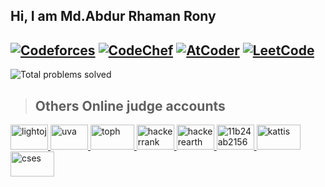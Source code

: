 ## Hi, I am Md.Abdur Rhaman Rony

[![Codeforces](https://img.shields.io/badge/Codeforces-1619-blue?style=for-the-badge&logo=codeforces)](https://codeforces.com/profile/ar_rony1)  [![CodeChef](https://img.shields.io/badge/CodeChef-1930-purple?style=for-the-badge&logo=codechef)](https://www.codechef.com/users/ar_rony1)    [![AtCoder](https://img.shields.io/badge/AtCoder-960-brightgreen?style=for-the-badge&logo=atcoder)](https://atcoder.jp/users/ar_rony1)  [![LeetCode](https://img.shields.io/badge/LeetCode-1872-blue?style=for-the-badge&logo=leetcode)](https://leetcode.com/u/ar_rony1/)
---
![Total problems solved](https://img.shields.io/badge/Total%20problems%20solved-~4000-brightgreen?style=for-the-badge&logoColor=white&logo=toph)
> ## Others Online judge accounts
<!--
[![Light ](https://img.shields.io/badge/LightOj%20-ar_rony1-brightgreen?style=for-the-badge&logo=lightroom)](https://lightoj.com/user/rhamanrony12)  [![UVA](https://img.shields.io/badge/UVA%20-ar_rony1-brightgreen?style=for-the-badge&logoColor=white&logo=uva)](https://uhunt.onlinejudge.org/id/1130825)   [![Toph](https://img.shields.io/badge/Toph%20-ar_rony1-brightgreen?style=for-the-badge&logoColor=white&logo=toph)](https://toph.co/u/ar_rony1)  [![Hackerrank](https://img.shields.io/badge/Hackerrank%20-ar_rony1-brightgreen?style=for-the-badge&logoColor=white&logo=toph)](https://www.hackerrank.com/profile/ar_rony)  [![Hackerearth](https://img.shields.io/badge/Hackerearth%20-ar_rony1-brightgreen?style=for-the-badge&logoColor=white&logo=toph)](https://https://www.hackerearth.com/@ar_rony1)  [![Hackerearth](https://img.shields.io/badge/Hackerearth%20-ar_rony1-brightgreen?style=for-the-badge&logoColor=white&logo=toph)](https://https://www.hackerearth.com/@ar_rony1)  [![Vjudge](https://img.shields.io/badge/Vjudge%20-Rony129-brightgreen?style=for-the-badge&logoColor=white&logo=toph)](https://vjudge.net/user/Rony129) [![Kattis](https://img.shields.io/badge/Kattis%20-Rony-brightgreen?style=for-the-badge&logoColor=white&logo=toph)](https://open.kattis.com/users/rony1?tab=submissions) [![CSES](https://img.shields.io/badge/CSES%20-Rony-brightgreen?style=for-the-badge&logoColor=white&logo=toph)](https://cses.fi/user/25246) 
-->
<!-- ![Codeforces](https://img.shields.io/badge/dynamic/json?color=blue&label=Codeforces&query=$.result[0].rating&url=https://codeforces.com/api/user.info?handles=ar_rony1&style=for-the-badge&logo=codeforces) 
-->
<!--
 > Contact with Me
 <img src="https://i.ibb.co/5j0XpDR/linkedin.png" alt="LinkedIn" width="22px" />
-->

<!-- light oj -->
<a href="https://lightoj.com/user/rhamanrony12" title="LightOJ">
  <img src="https://i.ibb.co/cT0g4Jy/lightoj.png" alt="lightoj" height="40px" width="60px"/>
</a>
<!-- uva -->
<a href="https://uhunt.onlinejudge.org/id/1130825" title="UVA">
  <img src="https://i.ibb.co/7JJQKvD/uva.png" alt="uva" height="40px" width="60px"/>
</a>

<!-- toph -->
<a href="https://toph.co/u/ar_rony1" title="toph">
  <img src="https://i.ibb.co/8jgL0cb/toph.png" alt="toph" height="40px" width="70px"/>
</a>
<!-- hacker rank -->
<a href="https://www.hackerrank.com/profile/ar_rony" title="Hackerrank">
  <img src="https://i.ibb.co/QbLwV6Q/hackerrank.jpg" alt="hackerrank" height="40px" width="60px"/>
</a>
<!-- hacker earth -->
<a href="https://www.hackerrank.com/profile/ar_rony" title="Hackerearth">
  <img src="https://i.ibb.co/Hp64hQr/hackerearth.png" alt="hackerearth" height="40px" width="60px"/>
</a>
<!-- vjudge-->
<a href="https://vjudge.net/user/Rony129" title="Vjudge">
  <img src="https://i.ibb.co/kcyXj9D/11b24ab2156955d8f3fa.png" alt="11b24ab2156955d8f3fa" height="40px" width="60px"/>
</a>

<!-- kattis-->
<a href="https://open.kattis.com/users/rony1?tab=submissions" title="Kattis">
  <img src="https://i.ibb.co/sg4hygV/kattis.jpg" alt="kattis" height="40px" width="70px"/>
</a>

<!-- cses-->
<a href="https://cses.fi/user/25246" title="CSES">
  <img src="https://i.ibb.co/RSQVcq7/cses.jpg" alt="cses" height="40px" width="70px"/>
</a>
<!-- Replace "images/" with the actual path to your images folder -->


<!-- Adjust the image links and URLs accordingly with your own social media profiles -->



